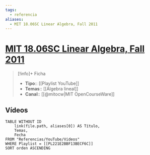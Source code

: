 ```yaml
---
tags:
  - referencia
aliases:
  - MIT 18.06SC Linear Algebra, Fall 2011
---
```

# [MIT 18.06SC Linear Algebra, Fall 2011](https://www.youtube.com/playlist?list=PL221E2BBF13BECF6C)

>[!info]+ Ficha
>- **Tipo**:: [[Playlist YouTube]]
>- **Temas**:: [[Álgebra lineal]]
>- **Canal**:: [[@mitocw|MIT OpenCourseWare]]

## Vídeos
```dataview
TABLE WITHOUT ID
    link(file.path, aliases[0]) AS Título,
    Temas,
    Fecha    
FROM "Referencias/YouTube/Videos"
WHERE Playlist = [[PL221E2BBF13BECF6C]]
SORT orden ASCENDING
```
